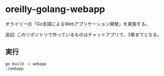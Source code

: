 # oreilly-golang-webapp

オライリーの「Go言語によるWebアプリケーション開発」を実施する。

追記: このリポジトリで作っているものはチャットアプリで、3章までとなる。

## 実行
```sh
go build -o webapp
./webapp
```